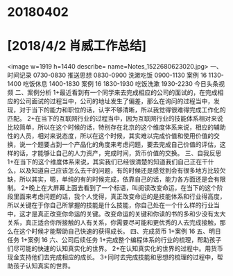# 20180402

# [2018/4/2 肖威工作总结]
<image w=1919 h=1440 describe= name=Notes_1522680623020.jpg>
一、时间记录
0730-0830 推送思想
0830-0900 洗漱吃饭
0900-1130 案例 16
1130-1400 吃饭休息
1400-1830 案例 16
1830-1930 吃饭洗漱
1930-2230 今日头条视频
二、案例分析
1+最近看到有一个同学来去完成相应的公司的面试的，在完成相应的公司面试的过程当中，公司的地址发生了偏差，那么在询问的过程当中，发现，对于当下的能力和职位的话，认字不够清晰，所以我觉得很难得完成工作化的匹配。
2+在当下的互联网行业的过程当中，因为互联网行业的技能体系相对来说比较简单，所以在这个时候的话，特别存在北京的这个维度体系来说，相应的辅助性的人员，相对来说态度，所以在这个时候，其实难以完成价值和使用价值的交换，说一个题要占到一个产品化的角度来考虑问题，要去完成自己价值的评估，这样的话，才能够让自己的人力资产，完成时间，货币价值的交换。
三、自我反思
1+在当下的这个维度体系来说，其实我们已经很清楚的知道我们自己正在干什么，以及知道自己应该怎么去干的问题，有的时候还是感觉到会有很多地方比较欠缺，所以其实，嗯，单纯的有的时候完成，依靠自己的话，能力各方面还是会有限制。
2+晚上在大屏幕上面去看到了一个标语，叫阅读改变命运，在当下的这个阶段里面来考虑问题的话，我个人觉得，真正改变命运的是技能体系和行业得高度，所以关键在于你自己所掌握的技能是什么技能，你自己处在一个什么样的行业当中，这才是真正改变你命运的关键。改变命运的关键和你读的书的多和少没有太大关系，真正适合你所接触的人有关系，你需要尽可能和更优秀的人去完成接触，那么在这个时候才能帮助自己快速的获得成长。
四、完成货币
1+案例 16
五、明日任务
1+案例 16
六、公司后续任务
1+完成整个编程体系的行业的梳理，帮助孩子们尽可能的快速的认知真实化的世界。
2+在认知真实化的世界的过程中。用货币现金支持他们去完成相应的成长。
3+同时去完成技能和思想的梳理的过程中，帮助孩子认知真实的世界。
